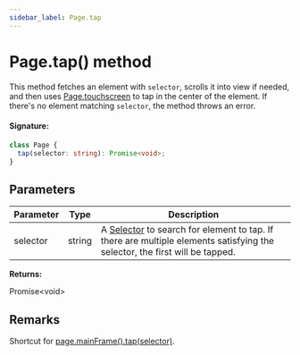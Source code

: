 ```yaml
---
sidebar_label: Page.tap
---
```


# Page.tap() method

This method fetches an element with `selector`, scrolls it into view if needed, and then uses [Page.touchscreen](./puppeteer.page.touchscreen.md) to tap in the center of the element. If there's no element matching `selector`, the method throws an error.

#### Signature:

```typescript
class Page {
  tap(selector: string): Promise<void>;
}
```

## Parameters

| Parameter | Type   | Description                                                                                                                                                                                  |
| --------- | ------ | -------------------------------------------------------------------------------------------------------------------------------------------------------------------------------------------- |
| selector  | string | A [Selector](https://developer.mozilla.org/en-US/docs/Web/CSS/CSS_Selectors) to search for element to tap. If there are multiple elements satisfying the selector, the first will be tapped. |

**Returns:**

Promise&lt;void&gt;

## Remarks

Shortcut for [page.mainFrame().tap(selector)](./puppeteer.frame.tap.md).
